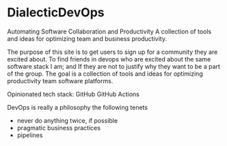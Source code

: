# DialecticDevOps
Automating Software Collaboration and Productivity
A collection of tools and ideas for optimizing team and business productivity.

The purpose of this site is to get users to sign up for a community they are excited about. To find friends in devops who are excited about the same software stack I am; and If they are not to justify why they want to be a part of the group. The goal is a collection of tools and ideas for optimizing productivity team software platforms.

Opinionated tech stack:
GitHub 
GitHub Actions

DevOps is really a philosophy the following tenets
- never do anything twice, if possible
- pragmatic business practices
- pipelines 
